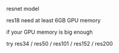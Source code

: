 resnet model

res18 need at least 6GB GPU memory

if your GPU memory is big enough

try res34 / res50 / res101 / res152 / res200
